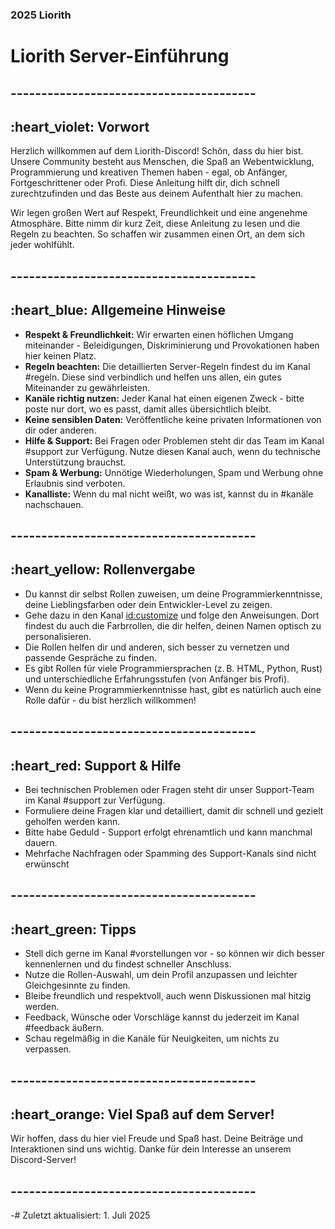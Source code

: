 ### 2025 Liorith
# Liorith Server-Einführung

## ----------------------------------------

##  :heart_violet: Vorwort

Herzlich willkommen auf dem Liorith-Discord!
Schön, dass du hier bist. Unsere Community besteht aus Menschen, die Spaß an Webentwicklung, Programmierung und kreativen Themen haben - egal, ob Anfänger, Fortgeschrittener oder Profi.
Diese Anleitung hilft dir, dich schnell zurechtzufinden und das Beste aus deinem Aufenthalt hier zu machen.

Wir legen großen Wert auf Respekt, Freundlichkeit und eine angenehme Atmosphäre. Bitte nimm dir kurz Zeit, diese Anleitung zu lesen und die Regeln zu beachten. So schaffen wir zusammen einen Ort, an dem sich jeder wohlfühlt.

## ----------------------------------------

## :heart_blue: Allgemeine Hinweise

- **Respekt & Freundlichkeit:** Wir erwarten einen höflichen Umgang miteinander - Beleidigungen, Diskriminierung und Provokationen haben hier keinen Platz.
- **Regeln beachten:** Die detaillierten Server-Regeln findest du im Kanal #regeln. Diese sind verbindlich und helfen uns allen, ein gutes Miteinander zu gewährleisten.
- **Kanäle richtig nutzen:** Jeder Kanal hat einen eigenen Zweck - bitte poste nur dort, wo es passt, damit alles übersichtlich bleibt.
- **Keine sensiblen Daten:** Veröffentliche keine privaten Informationen von dir oder anderen.
- **Hilfe & Support:** Bei Fragen oder Problemen steht dir das Team im Kanal #support zur Verfügung. Nutze diesen Kanal auch, wenn du technische Unterstützung brauchst.
- **Spam & Werbung:** Unnötige Wiederholungen, Spam und Werbung ohne Erlaubnis sind verboten.
- **Kanalliste:** Wenn du mal nicht weißt, wo was ist, kannst du in #kanäle nachschauen.

## ----------------------------------------

## :heart_yellow: Rollenvergabe

- Du kannst dir selbst Rollen zuweisen, um deine Programmierkenntnisse, deine Lieblingsfarben oder dein Entwickler-Level zu zeigen.
- Gehe dazu in den Kanal <id:customize>  und folge den Anweisungen. Dort findest du auch die Farbrrollen, die dir helfen, deinen Namen optisch zu personalisieren.
- Die Rollen helfen dir und anderen, sich besser zu vernetzen und passende Gespräche zu finden.
- Es gibt Rollen für viele Programmiersprachen (z. B. HTML, Python, Rust) und unterschiedliche Erfahrungsstufen (von Anfänger bis Profi).
- Wenn du keine Programmierkenntnisse hast, gibt es natürlich auch eine Rolle dafür - du bist herzlich willkommen!

## ----------------------------------------

## :heart_red: Support & Hilfe

- Bei technischen Problemen oder Fragen steht dir unser Support-Team im Kanal #support zur Verfügung.
- Formuliere deine Fragen klar und detailliert, damit dir schnell und gezielt geholfen werden kann.
- Bitte habe Geduld - Support erfolgt ehrenamtlich und kann manchmal dauern.
- Mehrfache Nachfragen oder Spamming des Support-Kanals sind nicht erwünscht

## ----------------------------------------

## :heart_green: Tipps

- Stell dich gerne im Kanal #vorstellungen vor - so können wir dich besser kennenlernen und du findest schneller Anschluss.
- Nutze die Rollen-Auswahl, um dein Profil anzupassen und leichter Gleichgesinnte zu finden.
- Bleibe freundlich und respektvoll, auch wenn Diskussionen mal hitzig werden.
- Feedback, Wünsche oder Vorschläge kannst du jederzeit im Kanal #feedback äußern.
- Schau regelmäßig in die Kanäle für Neuigkeiten, um nichts zu verpassen.

## ----------------------------------------

## :heart_orange: Viel Spaß auf dem Server!

Wir hoffen, dass du hier viel Freude und Spaß hast. Deine Beiträge und Interaktionen sind uns wichtig. Danke für dein Interesse an unserem Discord-Server!

## ----------------------------------------

-# Zuletzt aktualisiert: 1. Juli 2025